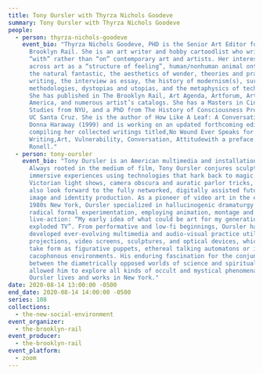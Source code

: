 ```yaml
---
title: Tony Oursler with Thyrza Nichols Goodeve
summary: Tony Oursler with Thyrza Nichols Goodeve
people:
  - person: thyrza-nichols-goodeve
    event_bio: "Thyrza Nichols Goodeve, PHD is the Senior Art Editor for the
      Brooklyn Rail. She is an art writer and hobby cartoodlist who writes
      “with” rather than “on” contemporary art and artists. Her interests range
      across art as a “structure of feeling”, human/nonhuman animal ontologies,
      the natural fantastic, the aesthetics of wonder, theories and practices of
      writing, the interview as essay, the history of modernism(s), surrealist
      methodologies, dystopias and utopias, and the metaphysics of technology.
      She has published in The Brooklyn Rail, Art Agenda, Artforum, Art in
      America, and numerous artist’s catalogs. She has a Masters in Cinema
      Studies from NYU, and a PhD from The History of Consciousness Program at
      UC Santa Cruz. She is the author of How Like A Leaf: A Conversation with
      Donna Haraway (1999) and is working on an updated forthcoming edition, and
      compiling her collected writings titled,No Wound Ever Speaks for Itself:
      Writing,Art, Vulnerability, Conversation, Attitudewith a preface by Avital
      Ronell."
  - person: tony-oursler
    event_bio: "Tony Oursler is an American multimedia and installation artist.
      Always rooted in the medium of film, Tony Oursler conjures sculptural and
      immersive experiences using technologies that hark back to magic lanterns,
      Victorian light shows, camera obscura and auratic parlor tricks, but that
      also look forward to the fully networked, digitally assisted future of
      image and identity production. As a pioneer of video art in the early
      1980s New York, Oursler specialized in hallucinogenic dramaturgy and
      radical formal experimentation, employing animation, montage and
      live-action: “My early idea of what could be art for my generation was an
      exploded TV”. From performative and low-fi beginnings, Oursler has
      developed ever-evolving multimedia and audio-visual practice utilizing
      projections, video screens, sculptures, and optical devices, which might
      take form as figurative puppets, ethereal talking automatons or immersive,
      cacophonous environments. His enduring fascination for the conjunctions
      between the diametrically opposed worlds of science and spiritualism has
      allowed him to explore all kinds of occult and mystical phenomena. Tony
      Oursler lives and works in New York."
date: 2020-08-14 13:00:00 -0500
end_date: 2020-08-14 14:00:00 -0500
series: 108
collections:
  - the-new-social-environment
event_organizer:
  - the-brooklyn-rail
event_producer:
  - the-brooklyn-rail
event_platform:
  - zoom
---
```

